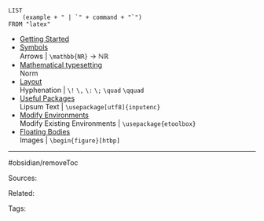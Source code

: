 
```dataview
LIST
    (example + " | `" + command + "`")
FROM "latex"
```

- [Getting Started](Troubleshoot%20and%20get%20help.md)    
- [Symbols](symbols.md)    
    Arrows | `\mathbb{NR}` → ℕℝ
- [Mathematical typesetting](Mathematical%20typesetting.md)    
    Norm
- [Layout](layout.md)    
    Hyphenation | `\!` `\,` `\:` `\;` `\quad` `\qquad`
- [Useful Packages](packages.md)    
    Lipsum Text | `\usepackage[utf8]{inputenc}`
- [Modify Environments](Modify%20existing%20environments.md)    
    Modify Existing Environments | `\usepackage{etoolbox}`
- [Floating Bodies](Floating%20Bodies.md)    
    Images | `\begin{figure}[htbp]`


---
#obsidian/removeToc 

Sources:

Related:

Tags:


